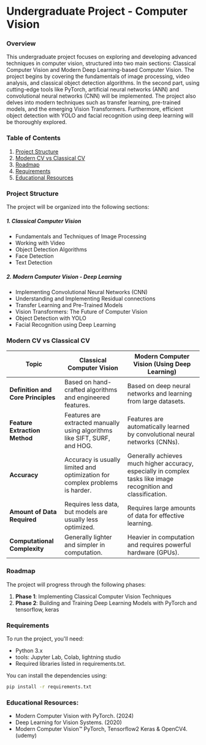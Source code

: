 # Undergraduate Project - Computer Vision

### Overview

This undergraduate project focuses on exploring and developing advanced techniques in computer vision, structured into two main sections: Classical Computer Vision and Modern Deep Learning-based Computer Vision. The project begins by covering the fundamentals of image processing, video analysis, and classical object detection algorithms. In the second part, using cutting-edge tools like PyTorch, artificial neural networks (ANN) and convolutional neural networks (CNN) will be implemented. The project also delves into modern techniques such as transfer learning, pre-trained models, and the emerging Vision Transformers. Furthermore, efficient object detection with YOLO and facial recognition using deep learning will be thoroughly explored.

### Table of Contents

1.  [Project Structure](#project-structure)
2.  [Modern CV vs Classical CV](#modern-cv-vs-classical-cv)
3.  [Roadmap](#roadmap)
4.  [Requirements](#requirements)
5.  [Educational Resources](#educational-resources)

### Project Structure

The project will be organized into the following sections:
##### 1. Classical Computer Vision
- Fundamentals and Techniques of Image Processing
- Working with Video
- Object Detection Algorithms
- Face Detection
- Text Detection
##### 2. Modern Computer Vision - Deep Learning
- Implementing Convolutional Neural Networks (CNN)
- Understanding and Implementing Residual connections
- Transfer Learning and Pre-Trained Models
- Vision Transformers: The Future of Computer Vision
- Object Detection with YOLO
- Facial Recognition using Deep Learning

### Modern CV vs Classical CV

| **Topic**                          | **Classical Computer Vision**                                                | **Modern Computer Vision (Using Deep Learning)**                                                                |
|-----------------|-----------------------|---------------------------------|
| **Definition and Core Principles** | Based on hand-crafted algorithms and engineered features.                    | Based on deep neural networks and learning from large datasets.                                                 |
| **Feature Extraction Method**      | Features are extracted manually using algorithms like SIFT, SURF, and HOG.   | Features are automatically learned by convolutional neural networks (CNNs).                                     |
| **Accuracy**                       | Accuracy is usually limited and optimization for complex problems is harder. | Generally achieves much higher accuracy, especially in complex tasks like image recognition and classification. |
| **Amount of Data Required**        | Requires less data, but models are usually less optimized.                   | Requires large amounts of data for effective learning.                                                          |
| **Computational Complexity**       | Generally lighter and simpler in computation.                                | Heavier in computation and requires powerful hardware (GPUs).                                                   |


### Roadmap

The project will progress through the following phases:
1. **Phase 1**: Implementing Classical Computer Vision Techniques
2. **Phase 2**: Building and Training Deep Learning Models with PyTorch and tensorflow, keras


### Requirements

To run the project, you'll need:

-   Python 3.x
-   tools: Jupyter Lab, Colab, lightning studio
-   Required libraries listed in requirements.txt.

You can install the dependencies using:

``` bash
pip install -r requirements.txt
```

### Educational Resources:

- Modern Computer Vision with PyTorch. (2024)
- Deep Learning for Vision Systems. (2020)
- Modern Computer Vision™ PyTorch, Tensorflow2 Keras & OpenCV4. (udemy)
